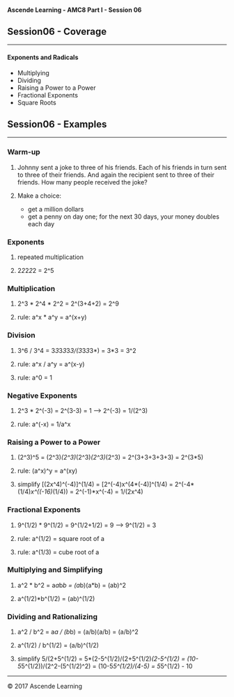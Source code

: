 #### Ascende Learning - AMC8 Part I - Session 06
## Session06 - Coverage
- - - 

#### Exponents and Radicals
  - Multiplying
  - Dividing
  - Raising a Power to a Power
  - Fractional Exponents
  - Square Roots

## Session06 - Examples
- - - 

### Warm-up
1. Johnny sent a joke to three of his friends. Each of his friends in turn sent to three of their friends. And again the recipient sent to three of their friends. How many people received the joke?

2. Make a choice:

   * get a million dollars
   * get a penny on day one; for the next 30 days, your money doubles each day

### Exponents

1. repeated multiplication

2. 2*2*2*2*2 = 2^5

### Multiplication

1. 2^3 * 2^4 * 2^2 = 2^(3+4+2) = 2^9

2. rule: a^x * a^y = a^(x+y)

### Division

1. 3^6 / 3^4 = 3*3*3*3*3*3/(3*3*3*3*) = 3*3 = 3^2

2. rule: a^x / a^y = a^(x-y)

3. rule: a^0 = 1

### Negative Exponents

1. 2^3 * 2^(-3) = 2^(3-3) = 1  -->  2^(-3) = 1/(2^3)

2. rule: a^(-x) = 1/a^x

### Raising a Power to a Power

1. (2^3)^5 = (2^3)*(2^3)*(2^3)*(2^3)*(2^3) = 2^(3+3+3+3+3) = 2^(3*5)

2. rule: (a^x)^y = a^(xy)

3. simplify [(2x^4)^(-4)]^(1/4) = [2^(-4)x^(4*(-4)]^(1/4) = 2^(-4*(1/4)*x^((-16)*(1/4)) = 2^(-1)*x^(-4) = 1/(2x^4)

### Fractional Exponents

1. 9^(1/2) * 9^(1/2) = 9^(1/2+1/2) = 9  -->  9^(1/2) = 3

2. rule: a^(1/2) = square root of a

3. rule: a^(1/3) = cube root of a

### Multiplying and Simplifying

1. a^2 * b^2 = a*a*b*b = (a*b)(a*b) = (ab)^2

2. a^(1/2)*b^(1/2) = (ab)^(1/2)

### Dividing and Rationalizing

1. a^2 / b^2 = a*a / (b*b) = (a/b)(a/b) = (a/b)^2

2. a^(1/2) / b^(1/2) = (a/b)^(1/2)

3. simplify 5/(2+5^(1/2) = 5*(2-5^(1/2)/(2+5^(1/2)*(2-5^(1/2) = (10-5*5^(1/2))/(2^2-(5^(1/2)^2) = (10-5*5^(1/2)/(4-5) = 5*5^(1/2) - 10


- - - 

<div class="footer">
    &copy; 2017 Ascende Learning
</div>

  
